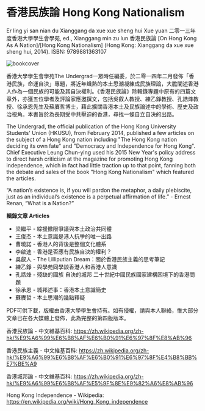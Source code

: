 # 香港民族論 Hong Kong Nationalism

Er ling yi san nian du Xianggang da xue xue sheng hui Xue yuan 二零一三年度香港大學學生會學苑, ed., Xianggang min zu lun 香港民族論 [On Hong Kong As A Nation]/[Hong Kong Nationalism] (Hong Kong: Xianggang da xue xue sheng hui, 2014). ISBN: 9789881363107

<img src="https://www.history.ubc.ca/faculty/lshin/research/images/ill-hong-kong-hku-hk-nation.jpg" alt="bookcover" class="center">

香港大學學生會學苑The Undergrad一眾時任編委，於二零一四年二月發佈「香港民族，命運自決」專題，將近年熾熱的本土思潮凝練成民族理論，大膽闡述香港人作為一個民族的可能及其自決權利。《香港民族論》除輯錄專題中原有的四篇文章外，亦獲五位學者及評論家應邀撰文，包括吳叡人教授、練乙錚教授、孔誥烽教授、徐承恩先生及蘇賡哲博士，藉此擴闊香港本土及民族論述中的學術、歷史及政治視角。本書旨於為長期受中共壓迫的香港，尋找一條自立自決的出路。

The Undergrad, the official publication of the Hong Kong University Students' Union (HKUSU), from February 2014, published a few articles on the subject of a Hong Kong nation including "The Hong Kong nation deciding its own fate" and "Democracy and Independence for Hong Kong". Chief Executive Leung Chun-ying used his 2015 New Year's policy address to direct harsh criticism at the magazine for promoting Hong Kong independence, which in fact had little traction up to that point, fanning both the debate and sales of the book "Hong Kong Nationalism" which featured the articles.

“A nation’s existence is, if you will pardon the metaphor, a daily plebiscite,
just as an individual’s existence is a perpetual affirmation of life.” - Ernest Renan, “What is a Nation?”

<b>輯錄文章 Articles</b>
<ul>
  <li>梁繼平 - 綜援撤限爭議與本土政治共同體</li>
  <li>王俊杰 - 本土意識是港人抗爭的唯一出路</li>
  <li>曹曉諾 - 香港人的背後是整個文化體系</li>
  <li>李啟迪 - 香港是否應有民族自決的權利？</li>
  <li>吳叡人 - The Lilliputian Dream：關於香港民族主義的思考筆記</li>
  <li>練乙錚 - 與學苑同學談香港人和香港人意識</li>
  <li>孔誥烽 - 殘缺的國族 自決的城邦 二十世紀中國民族國家建構困境下的香港問題</li>
  <li>徐承恩 - 城邦述事：香港本土意識簡史</li>
  <li>蘇賡哲 - 本土思潮的幾點釋疑</li>
</ul>

PDF可供下載，版權由香港大學學生會持有。如有侵權，請與本人聯絡，惟大部分文章已在各大媒體上發佈，此為完整的第四版版本。


香港民族論 - 中文維基百科: https://zh.wikipedia.org/zh-hk/%E9%A6%99%E6%B8%AF%E6%B0%91%E6%97%8F%E8%AB%96

香港民族主義 - 中文維基百科: https://zh.wikipedia.org/zh-hk/%E9%A6%99%E6%B8%AF%E6%B0%91%E6%97%8F%E4%B8%BB%E7%BE%A9

香港城邦論 - 中文維基百科: https://zh.wikipedia.org/zh-hk/%E9%A6%99%E6%B8%AF%E5%9F%8E%E9%82%A6%E8%AB%96

Hong Kong Independence - Wikipedia: https://en.wikipedia.org/wiki/Hong_Kong_independence

